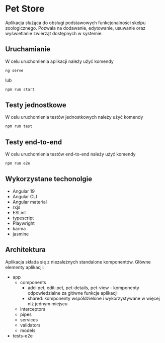 # Pet Store

Aplikacja służąca do obsługi podstawowych funkcjonalności skelpu zoologicznego.
Pozwala na dodawanie, edytowanie, usuwanie oraz wyświetlanie zwierząt dostępnych w systemie.

## Uruchamianie

W celu uruchomienia aplikacji należy użyć komendy

```bash
ng serve
```

lub
```bash
npm run start
```

## Testy jednostkowe

W celu uruchomienia testów jednostkowych należy użyć komendy

```bash
npm run test
```

## Testy end-to-end

W celu uruchomienia testów end-to-end należy użyć komendy

```bash
npm run e2e
```

## Wykorzystane techonolgie
* Angular 19
* Angular CLI
* Angular material
* rxjs
* ESLint
* typescript
* Playwright
* karma
* jasmine

## Architektura

Aplikacja składa się z niezależnych standalone komponentów.
Główne elementy aplikacji:
* app 
  * components
    * add-pet, edit-pet, pet-details, pet-view - komponenty odpowiedzialne za główne funkcje aplikacji
    * shared: komponenty współdzielone i wykorzystywane w więcej niż jednym miejscu
  * interceptors
  * pipes
  * services
  * validators
  * models
* tests-e2e
